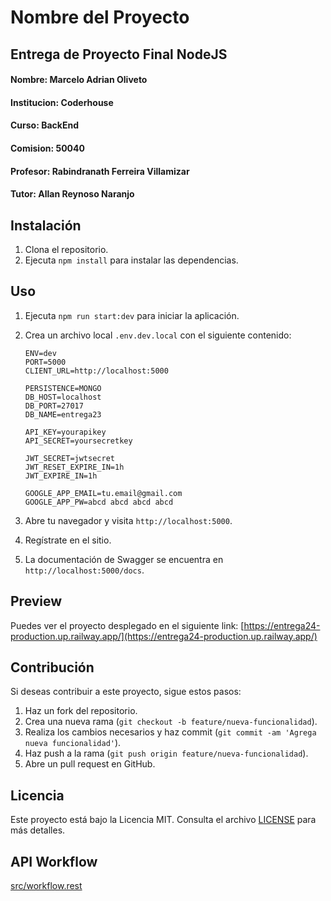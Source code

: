 # Nombre del Proyecto

## Entrega de Proyecto Final NodeJS

#### Nombre: Marcelo Adrian Oliveto

#### Institucion: Coderhouse

#### Curso: BackEnd

#### Comision: 50040

#### Profesor: Rabindranath Ferreira Villamizar

#### Tutor: Allan Reynoso Naranjo

## Instalación

1. Clona el repositorio.
2. Ejecuta `npm install` para instalar las dependencias.

## Uso

1. Ejecuta `npm run start:dev` para iniciar la aplicación.
2. Crea un archivo local `.env.dev.local` con el siguiente contenido:

    ```env
    ENV=dev
    PORT=5000
    CLIENT_URL=http://localhost:5000

    PERSISTENCE=MONGO
    DB_HOST=localhost
    DB_PORT=27017
    DB_NAME=entrega23

    API_KEY=yourapikey
    API_SECRET=yoursecretkey

    JWT_SECRET=jwtsecret
    JWT_RESET_EXPIRE_IN=1h
    JWT_EXPIRE_IN=1h

    GOOGLE_APP_EMAIL=tu.email@gmail.com
    GOOGLE_APP_PW=abcd abcd abcd abcd
    ```

3. Abre tu navegador y visita `http://localhost:5000`.
4. Regístrate en el sitio.
5. La documentación de Swagger se encuentra en `http://localhost:5000/docs`.

## Preview

Puedes ver el proyecto desplegado en el siguiente link:
[https://entrega24-production.up.railway.app/](https://entrega24-production.up.railway.app/)

## Contribución

Si deseas contribuir a este proyecto, sigue estos pasos:

1. Haz un fork del repositorio.
2. Crea una nueva rama (`git checkout -b feature/nueva-funcionalidad`).
3. Realiza los cambios necesarios y haz commit (`git commit -am 'Agrega nueva funcionalidad'`).
4. Haz push a la rama (`git push origin feature/nueva-funcionalidad`).
5. Abre un pull request en GitHub.

## Licencia

Este proyecto está bajo la Licencia MIT. Consulta el archivo [LICENSE](https://raw.githubusercontent.com/git/git-scm.com/main/MIT-LICENSE.txt) para más detalles.

## API Workflow

[src/workflow.rest](https://github.com/moliveto/Entrega24/blob/main/flow.rest)